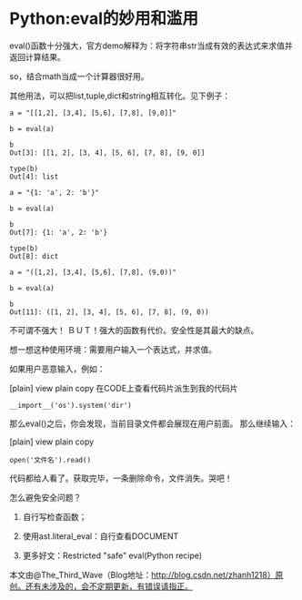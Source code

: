 # Python:eval的妙用和滥用
eval()函数十分强大，官方demo解释为：将字符串str当成有效的表达式来求值并返回计算结果。

so，结合math当成一个计算器很好用。

其他用法，可以把list,tuple,dict和string相互转化。见下例子：

    a = "[[1,2], [3,4], [5,6], [7,8], [9,0]]"

    b = eval(a)

    b
    Out[3]: [[1, 2], [3, 4], [5, 6], [7, 8], [9, 0]]

    type(b)
    Out[4]: list

    a = "{1: 'a', 2: 'b'}"

    b = eval(a)

    b
    Out[7]: {1: 'a', 2: 'b'}

    type(b)
    Out[8]: dict

    a = "([1,2], [3,4], [5,6], [7,8], (9,0))"

    b = eval(a)

    b
    Out[11]: ([1, 2], [3, 4], [5, 6], [7, 8], (9, 0))

不可谓不强大！
ＢＵＴ！强大的函数有代价。安全性是其最大的缺点。

想一想这种使用环境：需要用户输入一个表达式，并求值。

如果用户恶意输入，例如：

[plain] view plain copy 在CODE上查看代码片派生到我的代码片

    __import__('os').system('dir')  

那么eval()之后，你会发现，当前目录文件都会展现在用户前面。
那么继续输入：

[plain] view plain copy

    open('文件名').read()  

代码都给人看了。获取完毕，一条删除命令，文件消失。哭吧！

怎么避免安全问题？

1. 自行写检查函数；

2. 使用ast.literal_eval：自行查看DOCUMENT

3. 更多好文：Restricted "safe" eval(Python recipe)

本文由@The_Third_Wave（Blog地址：http://blog.csdn.net/zhanh1218）原创。还有未涉及的，会不定期更新，有错误请指正。
